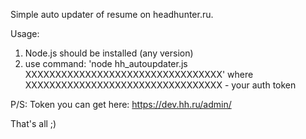 Simple auto updater of resume on headhunter.ru.

Usage:
1. Node.js should be installed (any version)
2. use command: 'node hh_autoupdater.js XXXXXXXXXXXXXXXXXXXXXXXXXXXXXXXXX'
where XXXXXXXXXXXXXXXXXXXXXXXXXXXXXXXXX - your auth token

P/S: Token you can get here: https://dev.hh.ru/admin/ 

That's all ;)
